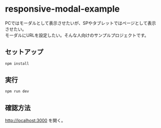 # responsive-modal-example

PCではモーダルとして表示させたいが、SPやタブレットではページとして表示させたい。<br>
モーダルにURLを設定したい。そんな人向けのサンプルプロジェクトです。

## セットアップ

```bash
npm install
```

## 実行

```bash
npm run dev
```

## 確認方法

[http://localhost:3000](http://localhost:3000) を開く。

